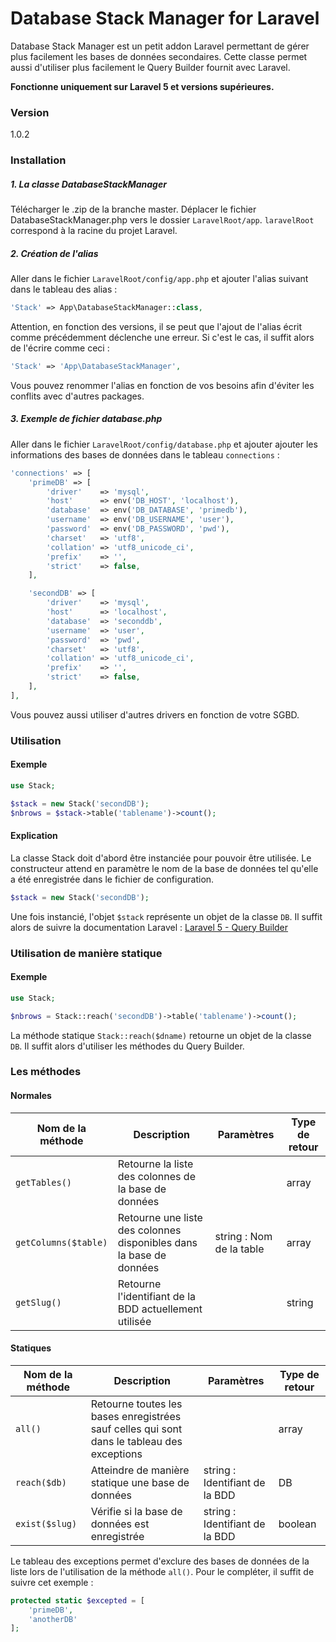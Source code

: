# Database Stack Manager for Laravel

Database Stack Manager est un petit addon Laravel permettant de gérer plus facilement les bases de données secondaires. Cette classe permet aussi d'utiliser plus facilement le Query Builder fournit avec Laravel.

**Fonctionne uniquement sur Laravel 5 et versions supérieures.**

### Version
1.0.2

### Installation

##### 1. La classe DatabaseStackManager
Télécharger le .zip de la branche master.
Déplacer le fichier DatabaseStackManager.php vers le dossier `LaravelRoot/app`.
`laravelRoot` correspond à la racine du projet Laravel.

##### 2. Création de l'alias
Aller dans le fichier `LaravelRoot/config/app.php` et ajouter l'alias suivant dans le tableau des alias :

```php
'Stack' => App\DatabaseStackManager::class,
```
Attention, en fonction des versions, il se peut que l'ajout de l'alias écrit comme précédemment déclenche une erreur. Si c'est le cas, il suffit alors de l'écrire comme ceci :
```php
'Stack' => 'App\DatabaseStackManager',
```
Vous pouvez renommer l'alias en fonction de vos besoins afin d'éviter les conflits avec d'autres packages.

##### 3. Exemple de fichier database.php
Aller dans le fichier `LaravelRoot/config/database.php` et ajouter ajouter les informations des bases de données dans le tableau `connections` :
```php
'connections' => [
    'primeDB' => [
        'driver'    => 'mysql',
        'host'      => env('DB_HOST', 'localhost'),
        'database'  => env('DB_DATABASE', 'primedb'),
        'username'  => env('DB_USERNAME', 'user'),
        'password'  => env('DB_PASSWORD', 'pwd'),
        'charset'   => 'utf8',
        'collation' => 'utf8_unicode_ci',
        'prefix'    => '',
        'strict'    => false,
    ],

    'secondDB' => [
        'driver'    => 'mysql',
        'host'      => 'localhost',
        'database'  => 'seconddb',
        'username'  => 'user',
        'password'  => 'pwd',
        'charset'   => 'utf8',
        'collation' => 'utf8_unicode_ci',
        'prefix'    => '',
        'strict'    => false,
    ],
],
```

Vous pouvez aussi utiliser d'autres drivers en fonction de votre SGBD.

### Utilisation
#### Exemple
```php
use Stack;

$stack = new Stack('secondDB');
$nbrows = $stack->table('tablename')->count();
```

#### Explication
La classe Stack doit d'abord être instanciée pour pouvoir être utilisée. Le constructeur attend en paramètre le nom de la base de données tel qu'elle a été enregistrée dans le fichier de configuration.
```php
$stack = new Stack('secondDB');
```

Une fois instancié, l'objet `$stack` représente un objet de la classe `DB`. Il suffit alors de suivre la documentation Laravel : [Laravel 5 - Query Builder](https://laravel.com/docs/5.1/queries)

### Utilisation de manière statique
#### Exemple
```php
use Stack;

$nbrows = Stack::reach('secondDB')->table('tablename')->count();
```
La méthode statique `Stack::reach($dname)` retourne un objet de la classe `DB`. Il suffit alors d'utiliser les méthodes du Query Builder.

### Les méthodes
#### Normales
| Nom de la méthode    	| Description                                                         	| Paramètres               	| Type de retour 	|
|----------------------	|---------------------------------------------------------------------	|--------------------------	|----------------	|
| `getTables()`        	| Retourne la liste des colonnes de la base de données                	|                          	| array          	|
| `getColumns($table)` 	| Retourne une liste des colonnes disponibles dans la base de données 	| string : Nom de la table 	| array          	|
| `getSlug()`          	| Retourne l'identifiant de la BDD actuellement utilisée              	|                          	| string         	|

#### Statiques
| Nom de la méthode 	| Description                                               	| Paramètres                     	| Type de retour 	|
|-------------------	|-----------------------------------------------------------	|--------------------------------	|----------------	|
| `all()`           	| Retourne toutes les bases enregistrées sauf celles qui sont dans le tableau des exceptions 	|                                	| array          	|
| `reach($db)`      	| Atteindre de manière statique une base de données         	| string : Identifiant de la BDD 	| DB             	|
| `exist($slug)`    	| Vérifie si la base de données est enregistrée             	| string : Identifiant de la BDD 	| boolean        	|
Le tableau des exceptions permet d'exclure des bases de données de la liste lors de l'utilisation de la méthode `all()`. Pour le compléter, il suffit de suivre cet exemple :
```php
protected static $excepted = [
    'primeDB',
    'anotherDB'
];
```
